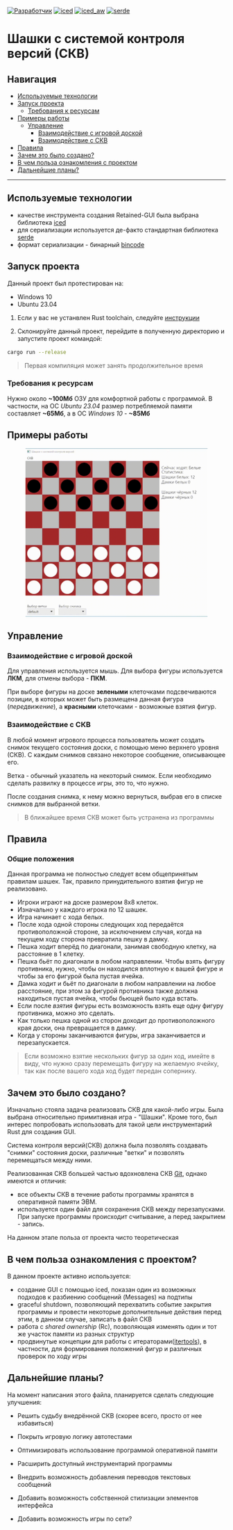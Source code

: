 [![Разработчик](https://img.shields.io/badge/%D0%A0%D0%B0%D0%B7%D1%80%D0%B0%D0%B1%D0%BE%D1%82%D1%87%D0%B8%D0%BA-%D0%A1%D1%8B%D1%80%D1%86%D0%B5%D0%B2%20%D0%92%D0%B0%D0%B4%D0%B8%D0%BC%20%D0%98%D0%B3%D0%BE%D1%80%D0%B5%D0%B2%D0%B8%D1%87-9933FF?labelColor=4c0099&style=flat&link=https://github.com/iced-rs/iced_aw)](https://github.com/iced-rs/iced_aw)
[![iced](https://img.shields.io/badge/iced-%D0%91%D0%B8%D0%B1%D0%BB%D0%B8%D0%BE%D1%82%D0%B5%D0%BA%D0%B0%20GUI-blue?labelColor=00008B&style=flat&link=https://github.com/iced-rs/iced)](https://github.com/iced-rs/iced)
[![iced_aw](https://img.shields.io/badge/iced_aw-%D0%A0%D0%B0%D1%81%D1%88%D0%B8%D1%80%D0%B5%D0%BD%D0%B8%D0%B5%20%D0%B1%D0%B8%D0%B1%D0%BB%D0%B8%D0%BE%D1%82%D0%B5%D0%BA%D0%B8%20GUI-blue?labelColor=00008B&style=flat&link=https://github.com/iced-rs/iced_aw)](https://github.com/iced-rs/iced_aw)
[![serde](https://img.shields.io/badge/serde-%D0%91%D0%B8%D0%B1%D0%BB%D0%B8%D0%BE%D1%82%D0%B5%D0%BA%D0%B0%20%D1%81%D0%B5%D1%80%D0%B8%D0%B0%D0%BB%D0%B8%D0%B7%D0%B0%D1%86%D0%B8%D0%B8-orange?labelColor=yellow&style=flat&link=https://github.com/serde-rs/serde)](https://github.com/serde-rs/serde)

# Шашки с системой контроля версий (СКВ)
## Навигация
- [Используемые технологии](#используемые-технологии)
- [Запуск проекта](#запуск-проекта)
    - [Требования к ресурсам](#требования-к-ресурсам)
- [Примеры работы](#примеры-работы)
    - [Управление](#управление)
        - [Взаимодействие с игровой доской](#взаимодействие-с-игровой-доской)
        - [Взаимодействие с СКВ](#взаимодействие-с-скв)
- [Правила](#правила)
- [Зачем это было создано?](#зачем-это-было-создано)
- [В чем польза ознакомления с проектом](#в-чем-польза-ознакомления-с-проектом)
- [Дальнейшие планы?](#дальнейшие-планы)

---

## Используемые технологии
-  качестве инструмента создания Retained-GUI была выбрана библиотека [iced](https://docs.rs/iced/latest/iced/)
-  для сериализации используется де-факто стандартная библиотека [serde](https://docs.rs/serde/latest/serde/)
-  формат сериализации - бинарный [bincode](https://docs.rs/bincode/latest/bincode/)

## Запуск проекта
Данный проект был протестирован на:
- Windows 10
- Ubuntu 23.04

1. Если у вас не устанвлен Rust toolchain, следуйте [инструкции](https://www.rust-lang.org/learn/get-started)

2. Склонируйте данный проект, перейдите в полученную директорию и запустите проект командой:
```bash
cargo run --release
```
> Первая компиляция может занять продолжительное время

### Требования к ресурсам
Нужно около **~100Мб** ОЗУ для комфортной работы с программой. В частности, на ОС *Ubuntu 23.04* размер потребляемой памяти составляет **~65Мб**, а в ОС *Windows 10* - **~85Мб**

## Примеры работы
<div align="center">
    <img src="./media/usage-example.gif" width="420" />
</div>

## Управление
### Взаимодействие с игровой доской
Для управления используется мышь. Для выбора фигуры используется **ЛКМ**, для отмены выбора - **ПКМ**. 

При выборе фигуры на доске **зелеными** клеточками подсвечиваются позиции, в которых может быть размещена данная фигура (*передвижение*), а **красными** клеточками - возможные взятия фигур.

### Взаимодействие с СКВ
В любой момент игрового процесса пользователь может создать снимок текущего состояния доски, с помощью меню верхнего уровня (СКВ). С каждым снимков связано некоторое сообщение, описывающее его.

Ветка - обычный указатель на некоторый снимок. Если необходимо сделать развилку в процессе игры, это то, что нужно.

После создания снимка, к нему можно вернуться, выбрав его в списке снимков для выбранной ветки.

> В ближайшее время СКВ может быть устранена из программы

## Правила
### Общие положения
Данная программа не полностью следует всем общепринятым правилам шашек. Так, правило принудительного взятия фигур не реализовано.

- Игроки играют на доске размером 8x8 клеток.
- Изначально у каждого игрока по 12 шашек.
- Игра начинает с  хода белых.
- После хода одной стороны следующих ход передаётся противоположной стороне, за исключением случая, когда на текущем ходу сторона превратила пешку в дамку.
- Пешка ходит вперёд по диагонали, занимая свободную клетку, на расстояние в 1 клетку.
- Пешка бьёт по диагонали в любом направлении. Чтобы взять фигуру противника, нужно, чтобы он находился вплотную к вашей фигуре и чтобы за его фигурой была пустая ячейка.
- Дамка ходит и бьёт по диагонали в любом направлении на любое расстояние, при этом за фигурой противника также должна находиться пустая ячейка, чтобы бьющей было куда встать.
- Если после *взятия* фигуры есть возможность взять еще одну фигуру противника, можно это сделать.
- Как только пешка одной из сторон доходит до противоположного края доски, она превращается в дамку.
- Когда у стороны заканчиваются фигуры, игра заканчивается и перезапускается.

> Если возможно взятие нескольких фигур за один ход, имейте в виду, что нужно сразу перемещать фигуру на желаемую ячейку, так как после вашего хода ход будет передан сопернику.

## Зачем это было создано?
Изначально стояла задача реализовать СКВ для какой-либо игры. Была выбрана относительно примитивная игра - "Шашки". Кроме того, был интерес попробовать использовать для такой цели инструментарий Rust для создания GUI.

Система контроля версий(СКВ) должна была позволять создавать "снимки" состояния доски, различные "ветки" и позволять перемещаться между ними.

Реализованная СКВ большей частью вдохновлена СКВ [Git](https://git-scm.com/book/en/v2), однако имеются и отличия:
- все объекты СКВ в течение работы программы хранятся в оперативной памяти ЭВМ.
- используется один файл для сохранения СКВ между перезапусками. При запуске программы происходит считывание, а перед закрытием - запись.

На данном этапе польза от проекта чисто теоретическая

## В чем польза ознакомления с проектом?
В данном проекте активно используется:
- создание GUI с помощью iced, показан один из возможных подходов к разбиению сообщений (Messages) на подтипы
- graceful shutdown, позволяющий перехватить событие закрытия программы и провести некоторые дополнительные действия перед этим, в данном случае, записать в файл СКВ
- работа с *shared ownership* (Rc<RefCell>), позволяющая изменять один и тот же участок памяти из разных структур
- продвинутые концепции для работы с итераторами([itertools](https://docs.rs/itertools/latest/itertools/)), в частности, для формирования положений фигур и различных проверок по ходу игры

## Дальнейшие планы?
На момент написания этого файла, планируется сделать следующие улучшения:
- Решить судьбу внедрённой СКВ (скорее всего, просто от нее избавиться)
- Покрыть игровую логику автотестами 
- Оптимизировать использование программой оперативной памяти
- Расширить доступный инструментарий программы
- Внедрить возможность добавления переводов текстовых сообщений
- Добавить возможность собственной стилизации элементов интерфейса

- Добавить возможность игры по сети?
